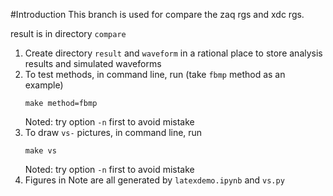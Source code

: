 #Introduction
This branch is used for compare the zaq rgs and xdc rgs.

result is in directory `compare`


1. Create directory `result` and `waveform` in a rational place to store analysis results and simulated waveforms
2. To test methods, in command line, run (take `fbmp` method as an example)
   ```
   make method=fbmp
   ```
   Noted: try option `-n` first to avoid mistake
3. To draw `vs-` pictures, in command line, run 
   ```
   make vs
   ```
   Noted: try option `-n` first to avoid mistake
4. Figures in Note are all generated by `latexdemo.ipynb` and `vs.py`